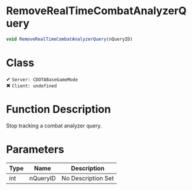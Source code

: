 # RemoveRealTimeCombatAnalyzerQuery
```js	
void RemoveRealTimeCombatAnalyzerQuery(nQueryID)
```
# Class
✔ `Server: CDOTABaseGameMode`  
✖ `Client: undefined`  

# Function Description
Stop tracking a combat analyzer query.
# Parameters
Type|Name|Description
--|--|--
int|nQueryID|No Description Set
